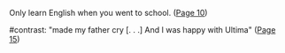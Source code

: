 Only learn English when you went to school. ([Page 10](BMU.pdf#page=22))

#contrast: "made my father cry \[. . .\] And I was happy with Ultima" ([Page 15](BMU.pdf#page=27))